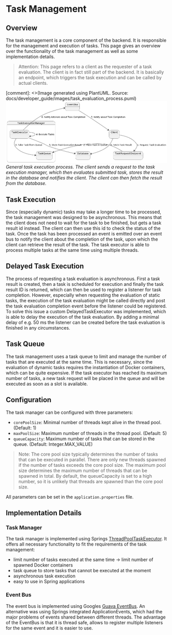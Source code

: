 # Task Management
## Overview
The task management is a core component of the backend. It is responsible for the management and execution of tasks.
This page gives an overview over the functionality of the task management as well as some implementation details.

> Attention: This page refers to a client as the requester of a task evaluation. The client is in fact still part of the
> backend. It is basically an endpoint, which triggers the task execution and
> can be called by actual clients.

[comment]: <>(Image generated using PlantUML. Source: docs/developer_guide/images/task_evaluation_process.puml)
![Task evaluation process](../images/task_evaluation_process.png)
*General task execution process. The client sends a request to the task execution manager, which then evaluates 
submitted task, stores the result in the database and notifies the client. The client can then fetch the result from 
the database.*

## Task Execution
Since (especially dynamic) tasks may take a longer time to be processed, the task management was designed
to be asynchronous. This means that the client does not need to wait for the task to be finished, but 
gets a task result id instead. The client can then use this id to check the status of the task.
Once the task has been processed an event is emitted over an event bus to notify the client about the completion
of the task, upon which the client can retrieve the result of the task. The task executor is able to process multiple
tasks at the same time using multiple threads.

## Delayed Task Execution
The process of requesting a task evaluation is asynchronous. First a task result is created, then a task is scheduled
for execution and finally the task result ID is returned, which can then be used to register a listener for task 
completion. However, especially when requesting the evaluation of static tasks, the execution of the task evaluation
might be called directly and post the task evaluation completion event before the listener could be registered.
To solve this issue a custom DelayedTaskExecutor was implemented, which is able to delay the execution of the task 
evaluation. By adding a minimal delay of e.g. 50 ms the listener can be created before the task evaluation is finished
in any circumstances.

## Task Queue
The task management uses a task queue to limit and manage the number of tasks that are executed at the same time.
This is necessary, since the evaluation of dynamic tasks requires the instantiation of Docker containers, which can be
quite expensive. If the task executor has reached its maximum number of tasks, a new task request will be placed in the
queue and will be executed as soon as a slot is available.

## Configuration
The task manager can be configured with three parameters:
 - ``corePoolSize``: Minimal number of threads kept alive in the thread pool. (Default: 1)
 - ``maxPoolSize``: Maximum number of threads in the thread pool. (Default: 5)
 - ``queueCapacity``: Maximum number of tasks that can be stored in the queue. (Default: Integer.MAX_VALUE)

> Note: The core pool size typically determines the number of tasks that can be executed in parallel. There are only new
threads spawned if the number of tasks exceeds the core pool size. The maximum pool size determines the maximum number
of threads that can be spawned in total. By default, the queueCapacity is set to a high number, so it is unlikely that
threads are spawned than the core pool size.

All parameters can be set in the ``application.properties`` file.

## Implementation Details
### Task Manager
The task manager is implemented using Springs [ThreadPoolTaskExecutor](https://docs.spring.io/spring-framework/docs/current/javadoc-api/org/springframework/scheduling/concurrent/ThreadPoolTaskExecutor.html).
It offers all necessary functionality to fit the requirements of the task management: 
 - limit number of tasks executed at the same time -> limit number of spawned Docker containers
 - task queue to store tasks that cannot be executed at the moment
 - asynchronous task execution
 - easy to use in Spring applications

### Event Bus
The event bus is implemented using Googles [Guava EventBus](https://guava.dev/releases/19.0/api/docs/com/google/common/eventbus/EventBus.html).
An alternative was using Springs integrated ApplicationEvents, which had the major problems of events shared between different threads.
The advantage of the EventBus is that it is thread safe, allows to register multiple listeners for the same event and it is easier to use.

